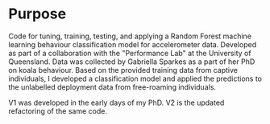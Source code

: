 # Purpose
Code for tuning, training, testing, and applying a Random Forest machine learning behaviour classification model for accelerometer data. Developed as part of a collaboration with the "Performance Lab" at the University of Queensland. Data was collected by Gabriella Sparkes as a part of her PhD on koala behaviour. Based on the provided training data from captive individuals, I developed a classification model and applied the predictions to the unlabelled deployment data from free-roaming individuals.

V1 was developed in the early days of my PhD. V2 is the updated refactoring of the same code.
